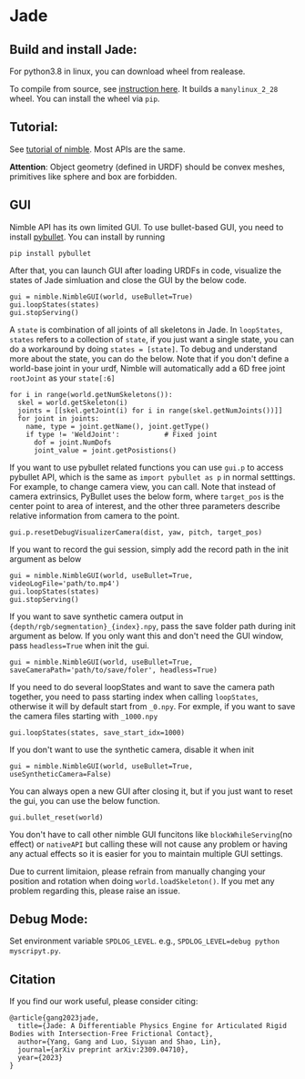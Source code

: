# Jade

## Build and install Jade:
For python3.8 in linux, you can download wheel from realease.

To compile from source, see [instruction here](build_container/README.md). It builds a `manylinux_2_28`
wheel. You can install the wheel via `pip`.

## Tutorial:

See [tutorial of nimble](https://nimblephysics.org/docs/). Most APIs are the same.

**Attention**: Object geometry (defined in URDF) should be convex meshes, primitives like sphere and box are forbidden.

## GUI
Nimble API has its own limited GUI. To use bullet-based GUI, you need to install [pybullet](https://pybullet.org/wordpress/). You can install by running

`pip install pybullet`

After that, you can launch GUI after loading URDFs in code, visualize the states of Jade simluation and close the GUI by the below code.

```
gui = nimble.NimbleGUI(world, useBullet=True)
gui.loopStates(states)
gui.stopServing()
```

A `state` is combination of all joints of all skeletons in Jade. In `loopStates`, `states` refers to a collection of `state`, if you just want a single state, you can do a workaround by doing `states = [state]`. To debug and understand more about the state, you can do the below. Note that if you don't define a world-base joint in your urdf, Nimble will automatically add a 6D free joint `rootJoint` as your `state[:6]` 
```
for i in range(world.getNumSkeletons()):
  skel = world.getSkeleton(i)
  joints = [[skel.getJoint(i) for i in range(skel.getNumJoints())]]
  for joint in joints:
    name, type = joint.getName(), joint.getType()
    if type != 'WeldJoint':           # Fixed joint
      dof = joint.NumDofs
      joint_value = joint.getPosistions()
```

If you want to use pybullet related functions you can use `gui.p` to access pybullet API, which is the same as `import pybullet as p` in normal setttings. For example, to change camera view, you can call. Note that instead of camera extrinsics, PyBullet uses the below form, where `target_pos` is the center point to area of interest, and the other three parameters describe relative information from camera to the point.
```
gui.p.resetDebugVisualizerCamera(dist, yaw, pitch, target_pos)
```

If you want to record the gui session, simply add the record path in the init argument as below
```
gui = nimble.NimbleGUI(world, useBullet=True, videoLogFile='path/to.mp4')
gui.loopStates(states)
gui.stopServing()
```

If you want to save synthetic camera output in `{depth/rgb/segmentation}_{index}.npy`, pass the save folder path during init argument as below. If you only want this and don't need the GUI window, pass `headless=True` when init the gui.
```
gui = nimble.NimbleGUI(world, useBullet=True, saveCameraPath='path/to/save/foler', headless=True)
```
If you need to do several loopStates and want to save the camera path together, you need to pass starting index when calling `loopStates`, otherwise it will by default start from `_0.npy`. For exmple, if you want to save the camera files starting with `_1000.npy`
```
gui.loopStates(states, save_start_idx=1000)
```

If you don't want to use the synthetic camera, disable it when init
```
gui = nimble.NimbleGUI(world, useBullet=True, useSyntheticCamera=False)
```

You can always open a new GUI after closing it, but if you just want to reset the gui, you can use the below function.

```
gui.bullet_reset(world)
```

You don't have to call other nimble GUI funcitons like `blockWhileServing`(no effect) or `nativeAPI` but calling these will not cause any problem or having any actual effects so it is easier for you to maintain multiple GUI settings.

Due to current limitaion, please refrain from manually changing your position and rotation when doing `world.loadSkeleton()`. If you met any problem regarding this, please raise an issue.

## Debug Mode:

Set environment variable `SPDLOG_LEVEL`. e.g., `SPDLOG_LEVEL=debug python myscripyt.py`.

## Citation

If you find our work useful, please consider citing:
```
@article{gang2023jade,
  title={Jade: A Differentiable Physics Engine for Articulated Rigid Bodies with Intersection-Free Frictional Contact},
  author={Yang, Gang and Luo, Siyuan and Shao, Lin},
  journal={arXiv preprint arXiv:2309.04710},
  year={2023}
}
```

